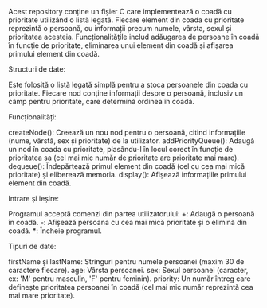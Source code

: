 Acest repository conține un fișier C care implementează o coadă cu prioritate utilizând o listă legată.
Fiecare element din coada cu prioritate reprezintă o persoană, cu informații precum numele, vârsta, sexul și prioritatea acesteia.
Funcționalitățile includ adăugarea de persoane în coadă în funcție de prioritate, eliminarea unui element din coadă și afișarea primului element din coadă.

Structuri de date:

Este folosită o listă legată simplă pentru a stoca persoanele din coada cu prioritate.
Fiecare nod conține informații despre o persoană, inclusiv un câmp pentru prioritate, care determină ordinea în coadă.

Funcționalități:

createNode(): Creează un nou nod pentru o persoană, citind informațiile (nume, vârstă, sex și prioritate) de la utilizator.
addPriorityQueue(): Adaugă un nod în coada cu prioritate, plasându-l în locul corect în funcție de prioritatea sa (cel mai mic număr de prioritate are prioritate mai mare).
dequeue(): Îndepărtează primul element din coadă (cel cu cea mai mică prioritate) și eliberează memoria.
display(): Afișează informațiile primului element din coadă.

Intrare și ieșire:

Programul acceptă comenzi din partea utilizatorului:
+: Adaugă o persoană în coadă.
-: Afișează persoana cu cea mai mică prioritate și o elimină din coadă.
*: Încheie programul.

Tipuri de date:

firstName și lastName: Stringuri pentru numele persoanei (maxim 30 de caractere fiecare).
age: Vârsta persoanei.
sex: Sexul persoanei (caracter, ex: 'M' pentru masculin, 'F' pentru feminin).
priority: Un număr întreg care definește prioritatea persoanei în coadă (cel mai mic număr reprezintă cea mai mare prioritate).
